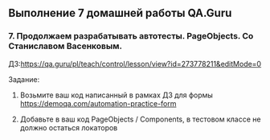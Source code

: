 ## Выполнение 7 домашней работы QA.Guru
### 7. Продолжаем разрабатывать автотесты. PageObjects. Со Станиславом Васенковым.

ДЗ:https://qa.guru/pl/teach/control/lesson/view?id=273778211&editMode=0

Задание:
1. Возьмите ваш код написанный в рамках ДЗ для формы https://demoqa.com/automation-practice-form

2. Добавьте в ваш код PageObjects / Components, в тестовом классе не должно остаться локаторов